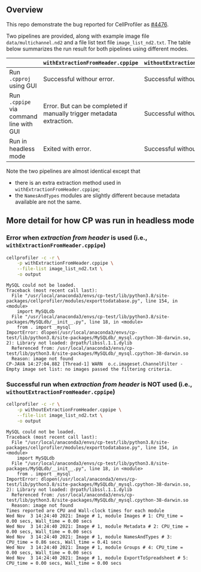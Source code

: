 ## Overview

This repo demonstrate the bug reported for CellProfiler as [#4476](https://github.com/CellProfiler/CellProfiler/issues/4476).

Two pipelines are provided, along with example image file `data/multichannel.nd2` and a file list text file `image_list_nd2.txt`.  The table below summarizes the run result for both pipelines using different modes.


|                                         | `withExtractionFromHeader.cppipe`                            | `withoutExtractionFromHeader.cppipe` |
| --------------------------------------- | ------------------------------------------------------------ | ------------------------------------ |
| Run `.cpproj` using GUI                 | Successful withour error.                                    | Successful without error.            |
| Run `.cppipe` via command line with GUI | Error. But can be completed if manually trigger metadata extraction. | Successful without error.            |
| Run in headless mode                    | Exited with error.                                           | Successful without error.            |

Note the two pipelines are almost identical except that
  - there is an extra extraction method used in `withExtractionFromHeader.cppipe`;
  - the `NamesAndTypes` modules are slightly different because metadata available are not the same. 






## More detail for how CP was run in headless mode

### Error when *extraction from header* is used (i.e., `withExtractionFromHeader.cppipe`)
```bash
cellprofiler -c -r \
    -p withExtractionFromHeader.cppipe \
    --file-list image_list_nd2.txt \
    -o output
```

```
MySQL could not be loaded.
Traceback (most recent call last):
  File "/usr/local/anaconda3/envs/cp-test/lib/python3.8/site-packages/cellprofiler/modules/exporttodatabase.py", line 154, in <module>
    import MySQLdb
  File "/usr/local/anaconda3/envs/cp-test/lib/python3.8/site-packages/MySQLdb/__init__.py", line 18, in <module>
    from . import _mysql
ImportError: dlopen(/usr/local/anaconda3/envs/cp-test/lib/python3.8/site-packages/MySQLdb/_mysql.cpython-38-darwin.so, 2): Library not loaded: @rpath/libssl.1.1.dylib
  Referenced from: /usr/local/anaconda3/envs/cp-test/lib/python3.8/site-packages/MySQLdb/_mysql.cpython-38-darwin.so
  Reason: image not found
CP-JAVA 14:27:04.882 [Thread-1] WARN  o.c.imageset.ChannelFilter - Empty image set list: no images passed the filtering criteria.
```





### Successful run when *extraction from header* is NOT used (i.e., `withoutExtractionFromHeader.cppipe`)

```bash
cellprofiler -c -r \
    -p withoutExtractionFromHeader.cppipe \
    --file-list image_list_nd2.txt \
    -o output
```

```
MySQL could not be loaded.
Traceback (most recent call last):
  File "/usr/local/anaconda3/envs/cp-test/lib/python3.8/site-packages/cellprofiler/modules/exporttodatabase.py", line 154, in <module>
    import MySQLdb
  File "/usr/local/anaconda3/envs/cp-test/lib/python3.8/site-packages/MySQLdb/__init__.py", line 18, in <module>
    from . import _mysql
ImportError: dlopen(/usr/local/anaconda3/envs/cp-test/lib/python3.8/site-packages/MySQLdb/_mysql.cpython-38-darwin.so, 2): Library not loaded: @rpath/libssl.1.1.dylib
  Referenced from: /usr/local/anaconda3/envs/cp-test/lib/python3.8/site-packages/MySQLdb/_mysql.cpython-38-darwin.so
  Reason: image not found
Times reported are CPU and Wall-clock times for each module
Wed Nov  3 14:24:40 2021: Image # 1, module Images # 1: CPU_time = 0.00 secs, Wall_time = 0.00 secs
Wed Nov  3 14:24:40 2021: Image # 1, module Metadata # 2: CPU_time = 0.00 secs, Wall_time = 0.00 secs
Wed Nov  3 14:24:40 2021: Image # 1, module NamesAndTypes # 3: CPU_time = 0.86 secs, Wall_time = 0.41 secs
Wed Nov  3 14:24:40 2021: Image # 1, module Groups # 4: CPU_time = 0.00 secs, Wall_time = 0.00 secs
Wed Nov  3 14:24:40 2021: Image # 1, module ExportToSpreadsheet # 5: CPU_time = 0.00 secs, Wall_time = 0.00 secs
```